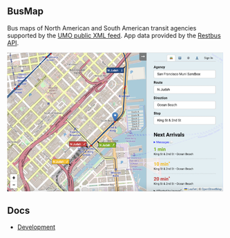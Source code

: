 ## BusMap

Bus maps of North American and South American transit agencies supported by the [UMO public XML feed](https://retro.umoiq.com/xmlFeedDocs/NextBusXMLFeed.pdf). App data provided by the [Restbus API](http://restbus.info/).

<img src="./busmap-app.png" alt="BusMap" width="500" />

## Docs

- [Development](docs/development.md)
